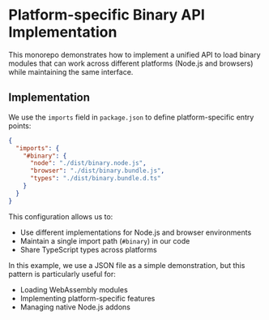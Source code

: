 
# Platform-specific Binary API Implementation

This monorepo demonstrates how to implement a unified API to load binary modules that can work across different platforms (Node.js and browsers) while maintaining the same interface.

## Implementation

We use the `imports` field in `package.json` to define platform-specific entry points:

```json
{
  "imports": {
    "#binary": {
      "node": "./dist/binary.node.js",
      "browser": "./dist/binary.bundle.js",
      "types": "./dist/binary.bundle.d.ts"
    }
  }
}
```

This configuration allows us to:

- Use different implementations for Node.js and browser environments
- Maintain a single import path (`#binary`) in our code
- Share TypeScript types across platforms

In this example, we use a JSON file as a simple demonstration, but this pattern is particularly useful for:

- Loading WebAssembly modules
- Implementing platform-specific features
- Managing native Node.js addons
